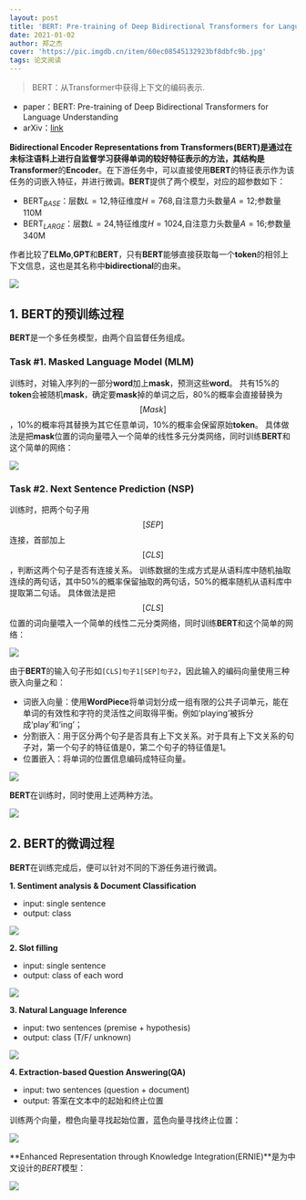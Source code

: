 ```yaml
---
layout: post
title: 'BERT: Pre-training of Deep Bidirectional Transformers for Language Understanding'
date: 2021-01-02
author: 郑之杰
cover: 'https://pic.imgdb.cn/item/60ec08545132923bf8dbfc9b.jpg'
tags: 论文阅读
---
```


> BERT：从Transformer中获得上下文的编码表示.

- paper：BERT: Pre-training of Deep Bidirectional Transformers for Language Understanding
- arXiv：[link](https://arxiv.org/abs/1810.04805)

**Bidirectional Encoder Representations from Transformers(BERT)**是通过在未标注语料上进行自监督学习获得单词的较好特征表示的方法，其结构是**Transformer**的**Encoder**。在下游任务中，可以直接使用**BERT**的特征表示作为该任务的词嵌入特征，并进行微调。**BERT**提供了两个模型，对应的超参数如下：
- $\text{BERT}_{BASE}$：层数$L=12$,特征维度$H=768$,自注意力头数量$A=12$;参数量$110$M
- $\text{BERT}_{LARGE}$：层数$L=24$,特征维度$H=1024$,自注意力头数量$A=16$;参数量$340$M

作者比较了**ELMo**,**GPT**和**BERT**，只有**BERT**能够直接获取每一个**token**的相邻上下文信息，这也是其名称中**bidirectional**的由来。

![](https://pic.imgdb.cn/item/60ec0bf15132923bf8ed791f.jpg)

## 1. BERT的预训练过程
**BERT**是一个多任务模型，由两个自监督任务组成。

### Task #1. Masked Language Model (MLM)

训练时，对输入序列的一部分**word**加上**mask**，预测这些**word**。
共有$15\%$的**token**会被随机**mask**，确定要**mask**掉的单词之后，$80\%$的概率会直接替换为$$[Mask]$$，$10\%$的概率将其替换为其它任意单词，$10\%$的概率会保留原始**token**。
具体做法是把**mask**位置的词向量喂入一个简单的线性多元分类网络，同时训练**BERT**和这个简单的网络：

![](https://pic.downk.cc/item/5ea42002c2a9a83be5d553b4.jpg)

### Task #2. Next Sentence Prediction (NSP)

训练时，把两个句子用$$[SEP]$$连接，首部加上$$[CLS]$$，判断这两个句子是否有连接关系。
训练数据的生成方式是从语料库中随机抽取连续的两句话，其中$50\%$的概率保留抽取的两句话，$50\%$的概率随机从语料库中提取第二句话。
具体做法是把$$[CLS]$$位置的词向量喂入一个简单的线性二元分类网络，同时训练**BERT**和这个简单的网络：

![](https://pic.downk.cc/item/5ea4210fc2a9a83be5d66b65.jpg)

由于**BERT**的输入句子形如`[CLS]句子1[SEP]句子2`，因此输入的编码向量使用三种嵌入向量之和：

- 词嵌入向量：使用**WordPiece**将单词划分成一组有限的公共子词单元，能在单词的有效性和字符的灵活性之间取得平衡。例如‘playing’被拆分成‘play’和‘ing’；
- 分割嵌入：用于区分两个句子是否具有上下文关系。对于具有上下文关系的句子对，第一个句子的特征值是$0$，第二个句子的特征值是$1$。
- 位置嵌入：将单词的位置信息编码成特征向量。

![](https://pic.imgdb.cn/item/60ec10395132923bf801148f.jpg)

**BERT**在训练时，同时使用上述两种方法。

![](https://pic.imgdb.cn/item/60ec0fba5132923bf8fef150.jpg)

## 2. BERT的微调过程
**BERT**在训练完成后，便可以针对不同的下游任务进行微调。

**1. Sentiment analysis & Document Classification**
- input: single sentence
- output: class

![](https://pic.downk.cc/item/5ea4219ac2a9a83be5d6f26e.jpg)

**2. Slot filling**
- input: single sentence
- output: class of each word

![](https://pic.downk.cc/item/5ea42270c2a9a83be5d7c96b.jpg)

**3. Natural Language Inference**
- input: two sentences (premise + hypothesis)
- output: class (T/F/ unknown)

![](https://pic.downk.cc/item/5ea422ccc2a9a83be5d82083.jpg)

**4. Extraction-based Question Answering(QA)**
- input: two sentences (question + document)
- output: 答案在文本中的起始和终止位置

训练两个向量，橙色向量寻找起始位置，蓝色向量寻找终止位置：

![](https://pic.downk.cc/item/5ea42370c2a9a83be5d8be22.jpg)

**Enhanced Representation through Knowledge Integration(ERNIE)**是为中文设计的$BERT$模型：

![](https://pic.downk.cc/item/5ea423e5c2a9a83be5d93163.jpg)